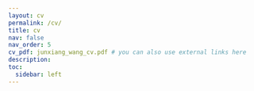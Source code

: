 ```yaml
---
layout: cv
permalink: /cv/
title: cv
nav: false
nav_order: 5
cv_pdf: junxiang_wang_cv.pdf # you can also use external links here
description: 
toc:
  sidebar: left
---
```

